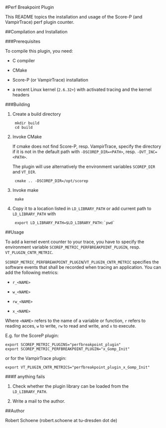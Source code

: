 #Perf Breakpoint Plugin

This README topics the installation and usage of the Score-P (and VampirTrace) perf plugin counter.

##Compilation and Installation

###Prerequisites

To compile this plugin, you need:

* C compiler

* CMake

* Score-P (or VampirTrace) installation

* a recent Linux kernel (`2.6.32+`) with activated tracing and the kernel headers

###Building

1. Create a build directory

        mkdir build
        cd build

2. Invoke CMake

    If cmake does not find Score-P, resp. VampirTrace, specify the directory if it is not in the
    default path with `-DSCOREP_DIR=<PATH>`, resp. `-DVT_INC=<PATH>`.

    The plugin will use alternatively the environment variables `SCOREP_DIR` and `VT_DIR`.

        cmake .. -DSCOREP_DIR=/opt/scorep

3. Invoke make

        make

4. Copy it to a location listed in `LD_LIBRARY_PATH` or add current path to `LD_LIBRARY_PATH` with

        export LD_LIBRARY_PATH=$LD_LIBRARY_PATH:`pwd`

##Usage

To add a kernel event counter to your trace, you have to specify the environment variable
`SCOREP_METRIC_PERFBREAKPOINT_PLUGIN`, resp. `VT_PLUGIN_CNTR_METRIC`.

`SCOREP_METRIC_PERFBREAKPOINT_PLUGIN`/`VT_PLUGIN_CNTR_METRIC` specifies the software events that
shall be recorded when tracing an application. You can add the following metrics:

* `r_<NAME>`

* `w_<NAME>`

* `rw_<NAME>`

* `x_<NAME>`

Where `<NAME>` refers to the name of a variable or function, `r` refers to reading acces, `w` to
write, `rw` to read and write, and `x` to execute.

E.g. for the ScoreP plugin:

    export SCOREP_METRIC_PLUGINS="perfbreakpoint_plugin"
    export SCOREP_METRIC_PERFBREAKPOINT_PLUGIN="x_Gomp_Init"

or for the VampirTrace plugin:

    export VT_PLUGIN_CNTR_METRICS="perfbreakpoint_plugin_x_Gomp_Init"

###If anything fails

1. Check whether the plugin library can be loaded from the `LD_LIBRARY_PATH`.

2. Write a mail to the author.

##Author

Robert Schoene (robert.schoene at tu-dresden dot de)
